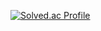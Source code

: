 
<div align="center> <h2>👋NHWA</h2></div>
[![Notion](https://img.shields.io/badge/Notion-000000.svg?&style=for-the-badge&logo=Notion&logoColor=white)](https://www.notion.so/nhwa-space) [![PortFolio](https://img.shields.io/badge/Portfolio-4285F4.svg?&style=for-the-badge&logo=GoogleChrome&logoColor=white)](https://www.notion.so/nhwa-space)
 ---
[![Hits](https://hits.seeyoufarm.com/api/count/incr/badge.svg?url=https%3A%2F%2Fgithub.com%2Fnhwa&count_bg=%23E9C6F5&title_bg=%23A979CD&icon=&icon_color=%23C1E1C2&title=hits&edge_flat=false)](https://hits.seeyoufarm.com)
## ✨Skills
![Java](https://img.shields.io/badge/Java-007396.svg?&style=for-the-badge&logo=Java&logoColor=white) ![Spring](https://img.shields.io/badge/Spring-6DB33F.svg?&style=for-the-badge&logo=Spring&logoColor=white) ![Spring Boot](https://img.shields.io/badge/Spring_Boot-6DB33F.svg?&style=for-the-badge&logo=SpringBoot&logoColor=white) ![Spring Boot](https://img.shields.io/badge/JavaScript-F7DF1E.svg?&style=for-the-badge&logo=JavaScript&logoColor=black)

![Nanhwa's GitHub stats](https://github-readme-stats.vercel.app/api?username=nhwa&show_icons=true&theme=cobalt)

[![Solved.ac Profile](http://mazassumnida.wtf/api/v2/generate_badge?boj=ohi07)](https://solved.ac/ohi07/)
